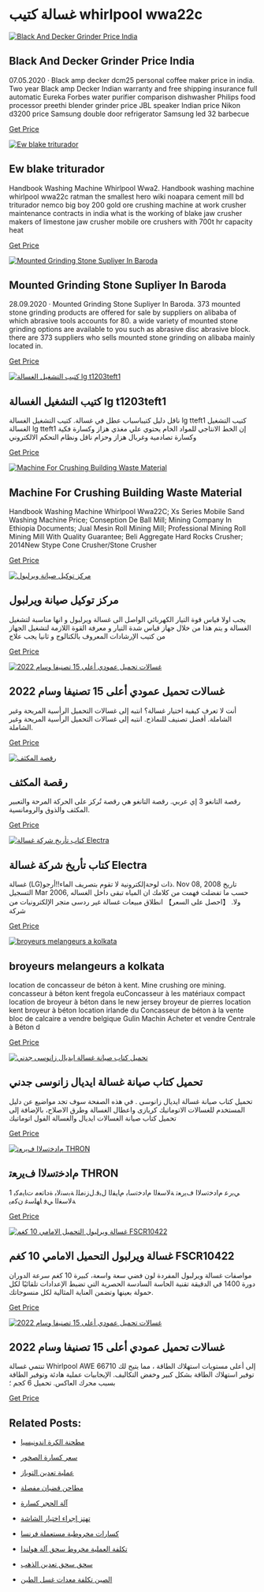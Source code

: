 # غسالة كتيب whirlpool wwa22c
<a href="https://mnn.zoosnet.net/LR/Chatpre.aspx?id=MNN94995150&p=https://vbl.co.za/" target="_blank">![Black And Decker Grinder Price India](https://raw.githubusercontent.com/gcmcrusher/imgs/main/203.jpg)</a>
## Black And Decker Grinder Price India
07.05.2020 · Black amp decker dcm25 personal coffee maker price in india. Two year Black amp Decker Indian warranty and free shipping insurance full automatic Eureka Forbes water purifier comparison dishwasher Philips food processor preethi blender grinder price JBL speaker Indian price Nikon d3200 price Samsung double door refrigerator Samsung led 32 barbecue 
<a href="https://mnn.zoosnet.net/LR/Chatpre.aspx?id=MNN94995150&p=https://vbl.co.za/" target="_blank">Get Price</a>
<a href="https://mnn.zoosnet.net/LR/Chatpre.aspx?id=MNN94995150&p=https://vbl.co.za/" target="_blank">![Ew blake triturador](https://raw.githubusercontent.com/gcmcrusher/imgs/main/43.jpg)</a>
## Ew blake triturador
Handbook Washing Machine Whirlpool Wwa2. Handbook washing machine whirlpool wwa22c ratman the smallest hero wiki noapara cement mill bd triturador nemco big boy 200 gold ore crushing machine at work crusher maintenance contracts in india what is the working of blake jaw crusher makers of limestone jaw crusher mobile ore crushers with 700t hr capacity heat 
<a href="https://mnn.zoosnet.net/LR/Chatpre.aspx?id=MNN94995150&p=https://vbl.co.za/" target="_blank">Get Price</a>
<a href="https://mnn.zoosnet.net/LR/Chatpre.aspx?id=MNN94995150&p=https://vbl.co.za/" target="_blank">![Mounted Grinding Stone Supliyer In Baroda](https://raw.githubusercontent.com/gcmcrusher/imgs/main/825.jpg)</a>
## Mounted Grinding Stone Supliyer In Baroda
28.09.2020 · Mounted Grinding Stone Supliyer In Baroda. 373 mounted stone grinding products are offered for sale by suppliers on alibaba of which abrasive tools accounts for 80. a wide variety of mounted stone grinding options are available to you such as abrasive disc abrasive block. there are 373 suppliers who sells mounted stone grinding on alibaba mainly located in.
<a href="https://mnn.zoosnet.net/LR/Chatpre.aspx?id=MNN94995150&p=https://vbl.co.za/" target="_blank">Get Price</a>
<a href="https://mnn.zoosnet.net/LR/Chatpre.aspx?id=MNN94995150&p=https://vbl.co.za/" target="_blank">![كتيب التشغيل الغسالة lg t1203teft1](https://raw.githubusercontent.com/gcmcrusher/imgs/main/794.jpg)</a>
## كتيب التشغيل الغسالة lg t1203teft1
ناقل دليل كتيباسباب عطل في غسالة. كتيب التشغيل الغسالة lg tteft1 كتيب التشغيل الغسالة lg tteft1 إن الخط الانتاجي للمواد الخام يحتوي علي مغذي هزاز وكسارة فكية وكسارة تصادمية وغربال هزاز وحزام ناقل ونظام التحكم الالكتروني 
<a href="https://mnn.zoosnet.net/LR/Chatpre.aspx?id=MNN94995150&p=https://vbl.co.za/" target="_blank">Get Price</a>
<a href="https://mnn.zoosnet.net/LR/Chatpre.aspx?id=MNN94995150&p=https://vbl.co.za/" target="_blank">![Machine For Crushing Building Waste Material](https://raw.githubusercontent.com/gcmcrusher/imgs/main/414.jpg)</a>
## Machine For Crushing Building Waste Material
Handbook Washing Machine Whirlpool Wwa22C; Xs Series Mobile Sand Washing Machine Price; Conseption De Ball Mill; Mining Company In Ethiopia Documents; Jual Mesin Roll Mining Mill; Professional Mining Roll Mining Mill With Quality Guarantee; Beli Aggregate Hard Rocks Crusher; 2014New Stype Cone Crusher/Stone Crusher
<a href="https://mnn.zoosnet.net/LR/Chatpre.aspx?id=MNN94995150&p=https://vbl.co.za/" target="_blank">Get Price</a>
<a href="https://mnn.zoosnet.net/LR/Chatpre.aspx?id=MNN94995150&p=https://vbl.co.za/" target="_blank">![مركز توكيل صيانة ويرلبول ](https://raw.githubusercontent.com/gcmcrusher/imgs/main/531.jpg)</a>
## مركز توكيل صيانة ويرلبول 
يجب اولا قياس قوة التيار الكهربائي الواصل الى غسالة ويرلبول و انها مناسبة لتشغيل الغسالة و يتم هذا من خلال جهاز قياس شدة التيار و معرفة القوة اللازمة لتشغيل الجهاز من كتيب الإرشادات المعروف بالكتالوج و ثانيا يجب علاج 
<a href="https://mnn.zoosnet.net/LR/Chatpre.aspx?id=MNN94995150&p=https://vbl.co.za/" target="_blank">Get Price</a>
<a href="https://mnn.zoosnet.net/LR/Chatpre.aspx?id=MNN94995150&p=https://vbl.co.za/" target="_blank">![غسالات تحميل عمودي أعلى 15 تصنيفا وسام 2022](https://raw.githubusercontent.com/gcmcrusher/imgs/main/343.jpg)</a>
## غسالات تحميل عمودي أعلى 15 تصنيفا وسام 2022
أنت لا تعرف كيفية اختيار غسالة؟ انتبه إلى غسالات التحميل الرأسية المريحة وغير الشاملة. أفضل تصنيف للنماذج. انتبه إلى غسالات التحميل الرأسية المريحة وغير الشاملة.
<a href="https://mnn.zoosnet.net/LR/Chatpre.aspx?id=MNN94995150&p=https://vbl.co.za/" target="_blank">Get Price</a>
<a href="https://mnn.zoosnet.net/LR/Chatpre.aspx?id=MNN94995150&p=https://vbl.co.za/" target="_blank">![رقصة المكثف](https://raw.githubusercontent.com/gcmcrusher/imgs/main/415.jpg)</a>
## رقصة المكثف
رقصة التانغو 3 إي عربي. رقصة التانغو هي رقصة تُركز على الحركة المرحة والتعبير المكثف والذوق والرومانسية.
<a href="https://mnn.zoosnet.net/LR/Chatpre.aspx?id=MNN94995150&p=https://vbl.co.za/" target="_blank">Get Price</a>
<a href="https://mnn.zoosnet.net/LR/Chatpre.aspx?id=MNN94995150&p=https://vbl.co.za/" target="_blank">![كتاب تأريخ شركة غسالة Electra](https://raw.githubusercontent.com/gcmcrusher/imgs/main/341.jpg)</a>
## كتاب تأريخ شركة غسالة Electra
غسالة (LG)ذات لوحةإلكترونية لا تقوم بتصريف الماء!!أرجو. Nov 08, 2008 تاريخ التسجيل Mar 2006, حسب ما تفضلت فهمت من كلامك ان المياه تبقى داخل الغساله ولا. 【احصل على السعر】 انطلاق مبيعات غسالة غير ردسى متجر الإلكترونيات من شركة 
<a href="https://mnn.zoosnet.net/LR/Chatpre.aspx?id=MNN94995150&p=https://vbl.co.za/" target="_blank">Get Price</a>
<a href="https://mnn.zoosnet.net/LR/Chatpre.aspx?id=MNN94995150&p=https://vbl.co.za/" target="_blank">![broyeurs melangeurs a kolkata](https://raw.githubusercontent.com/gcmcrusher/imgs/main/520.jpg)</a>
## broyeurs melangeurs a kolkata
location de concasseur de béton à kent. Mine crushing ore mining. concasseur à béton kent fregola euConcasseur à les matériaux compact location de broyeur à béton dans le new jersey broyeur de pierres location kent broyeur à béton location irlande du Concasseur de béton à la vente bloc de calcaire a vendre belgique Gulin Machin Acheter et vendre Centrale à Béton d 
<a href="https://mnn.zoosnet.net/LR/Chatpre.aspx?id=MNN94995150&p=https://vbl.co.za/" target="_blank">Get Price</a>
<a href="https://mnn.zoosnet.net/LR/Chatpre.aspx?id=MNN94995150&p=https://vbl.co.za/" target="_blank">![تحميل كتاب صيانة غسالة ايديال زانوسى جدني](https://raw.githubusercontent.com/gcmcrusher/imgs/main/322.jpg)</a>
## تحميل كتاب صيانة غسالة ايديال زانوسى جدني
تحميل كتاب صيانة غسالة ايديال زانوسى . في هذه الصفحة سوف تجد مواضيع عن دليل المستخدم للغسالات الاتوماتيك كريازى واعطال الغسالة وطرق الاصلاح، بالإضافة إلى تحميل كتاب صيانة الغسالات ايديال والغسالة الفول اتوماتيك 
<a href="https://mnn.zoosnet.net/LR/Chatpre.aspx?id=MNN94995150&p=https://vbl.co.za/" target="_blank">Get Price</a>
<a href="https://mnn.zoosnet.net/LR/Chatpre.aspx?id=MNN94995150&p=https://vbl.co.za/" target="_blank">![ﻡﺍﺩﺧﺗﺳﻻﺍ ﻑﻳﺭﻌﺗ THRON](https://raw.githubusercontent.com/gcmcrusher/imgs/main/492.jpg)</a>
## ﻡﺍﺩﺧﺗﺳﻻﺍ ﻑﻳﺭﻌﺗ THRON
1 ﻲﺑﺭﻋ ﻡﺍﺩﺧﺗﺳﻻﺍ ﻑﻳﺭﻌﺗ ﺔﻟﺎﺳﻐﻟﺍ ﻡﺍﺩﺧﺗﺳﺎﺑ ﻡﺎﻳﻘﻟﺍ ﻝﺑﻗ.ﻝﺯﻧﻣﻠﻟ ﺔﺑﺳﻧﻟﺎﺑ ﺓﺩﺎﺗﻌﻣ ﺕﺎﻳﻣﻛﺑ ﺔﻟﺎﺳﻐﻟﺍ ﻲﻓ ﺎﻬﻠﺳﻏ ﻥﻛﻣﻳ
<a href="https://mnn.zoosnet.net/LR/Chatpre.aspx?id=MNN94995150&p=https://vbl.co.za/" target="_blank">Get Price</a>
<a href="https://mnn.zoosnet.net/LR/Chatpre.aspx?id=MNN94995150&p=https://vbl.co.za/" target="_blank">![غسالة ويرلبول التحميل الامامي 10 كغم FSCR10422](https://raw.githubusercontent.com/gcmcrusher/imgs/main/671.jpg)</a>
## غسالة ويرلبول التحميل الامامي 10 كغم FSCR10422
مواصفات غسالة ويرلبول المفردة لون فضي سعة واسعة، كبيرة 10 كغم سرعة الدوران دورة 1400 في الدقيقة تقنية الحاسة السادسة الحصرية التي تضبط الإعدادات تلقائيًا لكل حمولة بعينها وتضمن العناية المثالية لكل منسوجاتك.
<a href="https://mnn.zoosnet.net/LR/Chatpre.aspx?id=MNN94995150&p=https://vbl.co.za/" target="_blank">Get Price</a>
<a href="https://mnn.zoosnet.net/LR/Chatpre.aspx?id=MNN94995150&p=https://vbl.co.za/" target="_blank">![غسالات تحميل عمودي أعلى 15 تصنيفا وسام 2022](https://raw.githubusercontent.com/gcmcrusher/imgs/main/515.jpg)</a>
## غسالات تحميل عمودي أعلى 15 تصنيفا وسام 2022
تنتمي غسالة Whirlpool AWE 66710 إلى أعلى مستويات استهلاك الطاقة ، مما يتيح لك توفير استهلاك الطاقة بشكل كبير وخفض التكاليف. الإيجابيات عملية هادئة وتوفير الطاقة بسبب محرك العاكس. تحميل 6 كجم ؛
<a href="https://mnn.zoosnet.net/LR/Chatpre.aspx?id=MNN94995150&p=https://vbl.co.za/" target="_blank">Get Price</a>
## Related Posts:
* [مطحنة الكرة اندونيسيا](%D9%85%D8%B7%D8%AD%D9%86%D8%A9%20%D8%A7%D9%84%D9%83%D8%B1%D8%A9%20%D8%A7%D9%86%D8%AF%D9%88%D9%86%D9%8A%D8%B3%D9%8A%D8%A7.md)
* [سعر كسارة الصخور](%D8%B3%D8%B9%D8%B1%20%D9%83%D8%B3%D8%A7%D8%B1%D8%A9%20%D8%A7%D9%84%D8%B5%D8%AE%D9%88%D8%B1.md)
* [عملية تعدين التوباز](%D8%B9%D9%85%D9%84%D9%8A%D8%A9%20%D8%AA%D8%B9%D8%AF%D9%8A%D9%86%20%D8%A7%D9%84%D8%AA%D9%88%D8%A8%D8%A7%D8%B2.md)
* [مطاحن قضبان مفصلة](%D9%85%D8%B7%D8%A7%D8%AD%D9%86%20%D9%82%D8%B6%D8%A8%D8%A7%D9%86%20%D9%85%D9%81%D8%B5%D9%84%D8%A9.md)
* [آلة الحجر كسارة](%D8%A2%D9%84%D8%A9%20%D8%A7%D9%84%D8%AD%D8%AC%D8%B1%20%D9%83%D8%B3%D8%A7%D8%B1%D8%A9.md)
* [تهتز إجراء اختيار الشاشة](%D8%AA%D9%87%D8%AA%D8%B2%20%D8%A5%D8%AC%D8%B1%D8%A7%D8%A1%20%D8%A7%D8%AE%D8%AA%D9%8A%D8%A7%D8%B1%20%D8%A7%D9%84%D8%B4%D8%A7%D8%B4%D8%A9.md)
* [كسارات مخروطية مستعملة فرنسا](%D9%83%D8%B3%D8%A7%D8%B1%D8%A7%D8%AA%20%D9%85%D8%AE%D8%B1%D9%88%D8%B7%D9%8A%D8%A9%20%D9%85%D8%B3%D8%AA%D8%B9%D9%85%D9%84%D8%A9%20%D9%81%D8%B1%D9%86%D8%B3%D8%A7.md)
* [تكلفة العملية مخروط سحق آلة هولندا](%D8%AA%D9%83%D9%84%D9%81%D8%A9%20%D8%A7%D9%84%D8%B9%D9%85%D9%84%D9%8A%D8%A9%20%D9%85%D8%AE%D8%B1%D9%88%D8%B7%20%D8%B3%D8%AD%D9%82%20%D8%A2%D9%84%D8%A9%20%D9%87%D9%88%D9%84%D9%86%D8%AF%D8%A7.md)
* [سحق سحق تعدين الذهب](%D8%B3%D8%AD%D9%82%20%D8%B3%D8%AD%D9%82%20%D8%AA%D8%B9%D8%AF%D9%8A%D9%86%20%D8%A7%D9%84%D8%B0%D9%87%D8%A8.md)
* [الصين تكلفة معدات غسل الطين](%D8%A7%D9%84%D8%B5%D9%8A%D9%86%20%D8%AA%D9%83%D9%84%D9%81%D8%A9%20%D9%85%D8%B9%D8%AF%D8%A7%D8%AA%20%D8%BA%D8%B3%D9%84%20%D8%A7%D9%84%D8%B7%D9%8A%D9%86.md)
